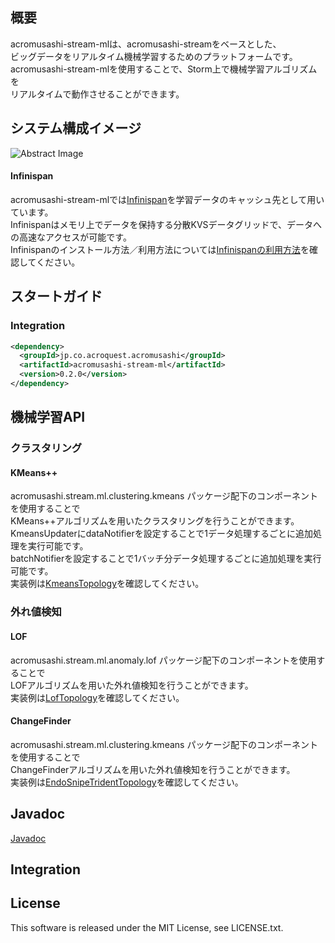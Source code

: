 ## 概要
acromusashi-stream-mlは、acromusashi-streamをベースとした、  
ビッグデータをリアルタイム機械学習するためのプラットフォームです。  
acromusashi-stream-mlを使用することで、Storm上で機械学習アルゴリズムを  
リアルタイムで動作させることができます。   

## システム構成イメージ
![Abstract Image](http://acromusashi.github.io/acromusashi-stream-ml/images/MlAbstract.png)
#### Infinispan
acromusashi-stream-mlでは[Infinispan](http://infinispan.org/)を学習データのキャッシュ先として用いています。  
Infinispanはメモリ上でデータを保持する分散KVSデータグリッドで、データへの高速なアクセスが可能です。  
Infinispanのインストール方法／利用方法については[Infinispanの利用方法](https://github.com/acromusashi/acromusashi-stream-example/wiki/Infinispan-Usage)を確認してください。  
## スタートガイド
### Integration
```xml
<dependency>
  <groupId>jp.co.acroquest.acromusashi</groupId>
  <artifactId>acromusashi-stream-ml</artifactId>
  <version>0.2.0</version>
</dependency>
``` 

## 機械学習API
### クラスタリング
#### KMeans++
acromusashi.stream.ml.clustering.kmeans パッケージ配下のコンポーネントを使用することで  
KMeans++アルゴリズムを用いたクラスタリングを行うことができます。  
KmeansUpdaterにdataNotifierを設定することで1データ処理するごとに追加処理を実行可能です。  
batchNotifierを設定することで1バッチ分データ処理するごとに追加処理を実行可能です。   
実装例は[KmeansTopology](https://github.com/acromusashi/acromusashi-stream-example/blob/master/src/main/java/acromusashi/stream/example/ml/topology/KmeansTopology.java)を確認してください。  
### 外れ値検知
#### LOF
acromusashi.stream.ml.anomaly.lof パッケージ配下のコンポーネントを使用することで  
LOFアルゴリズムを用いた外れ値検知を行うことができます。  
実装例は[LofTopology](https://github.com/acromusashi/acromusashi-stream-example/blob/master/src/main/java/acromusashi/stream/example/ml/topology/LofTopology.java)を確認してください。
#### ChangeFinder
acromusashi.stream.ml.clustering.kmeans パッケージ配下のコンポーネントを使用することで  
ChangeFinderアルゴリズムを用いた外れ値検知を行うことができます。  
実装例は[EndoSnipeTridentTopology](https://github.com/acromusashi/acromusashi-stream-example/blob/master/src/main/java/acromusashi/stream/example/ml/topology/EndoSnipeTridentTopology.java)を確認してください。

## Javadoc
[Javadoc](http://acromusashi.github.io/acromusashi-stream-ml/javadoc-0.2.0/)

## Integration

## License
This software is released under the MIT License, see LICENSE.txt.

